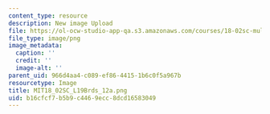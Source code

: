 ```yaml
---
content_type: resource
description: New image Upload
file: https://ol-ocw-studio-app-qa.s3.amazonaws.com/courses/18-02sc-multivariable-calculus-fall-2010/b16cfcf7b5b9c4469ecc8dcd16583049_MIT18_02SC_L19Brds_12a.png
file_type: image/png
image_metadata:
  caption: ''
  credit: ''
  image-alt: ''
parent_uid: 966d4aa4-c089-ef86-4415-1b6c0f5a967b
resourcetype: Image
title: MIT18_02SC_L19Brds_12a.png
uid: b16cfcf7-b5b9-c446-9ecc-8dcd16583049
---
```

